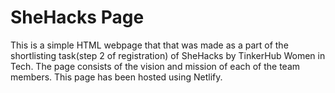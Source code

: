 
# SheHacks Page

This is a simple HTML webpage that that was made as a part of the shortlisting task(step 2 of registration) of SheHacks by TinkerHub Women in Tech. The page consists of the vision and mission of each of the team members. This page has been hosted using Netlify. 
